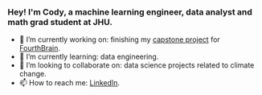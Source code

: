 ### Hey! I'm Cody, a machine learning engineer, data analyst and math grad student at JHU.

- 🔭 I’m currently working on: finishing my [capstone project](https://github.com/LaplaceCherub/glg-project) for [FourthBrain](https://fourthbrain.ai/).
- 🌱 I’m currently learning: data engineering.
- 👯 I’m looking to collaborate on: data science projects related to climate change.
- 📫 How to reach me: [LinkedIn](https://www.linkedin.com/in/codymccormack/).
